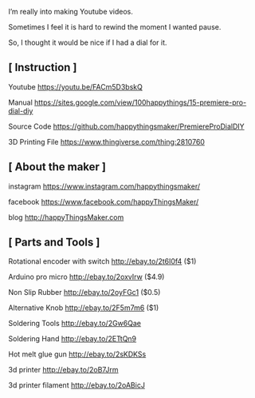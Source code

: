 I’m really into making Youtube videos. 

Sometimes I feel it is hard to rewind the moment I wanted pause. 

So, I thought it would be nice if I had a dial for it.



## [ Instruction ]

Youtube https://youtu.be/FACm5D3bskQ

Manual https://sites.google.com/view/100happythings/15-premiere-pro-dial-diy

Source Code https://github.com/happythingsmaker/PremiereProDialDIY

3D Printing File https://www.thingiverse.com/thing:2810760


## [ About the maker ]

instagram  https://www.instagram.com/happythingsmaker/

facebook  https://www.facebook.com/happyThingsMaker/

blog  http://happyThingsMaker.com


## [ Parts and Tools ]

Rotational encoder with switch http://ebay.to/2t6I0f4  ($1)

Arduino pro micro http://ebay.to/2oxvIrw ($4.9)

Non Slip Rubber http://ebay.to/2oyFGc1 ($0.5)

Alternative Knob http://ebay.to/2F5m7m6 ($1)



Soldering Tools http://ebay.to/2Gw6Qae

Soldering Hand http://ebay.to/2ETtQn9

Hot melt glue gun http://ebay.to/2sKDKSs

3d printer http://ebay.to/2oB7Jrm

3d printer filament http://ebay.to/2oABicJ